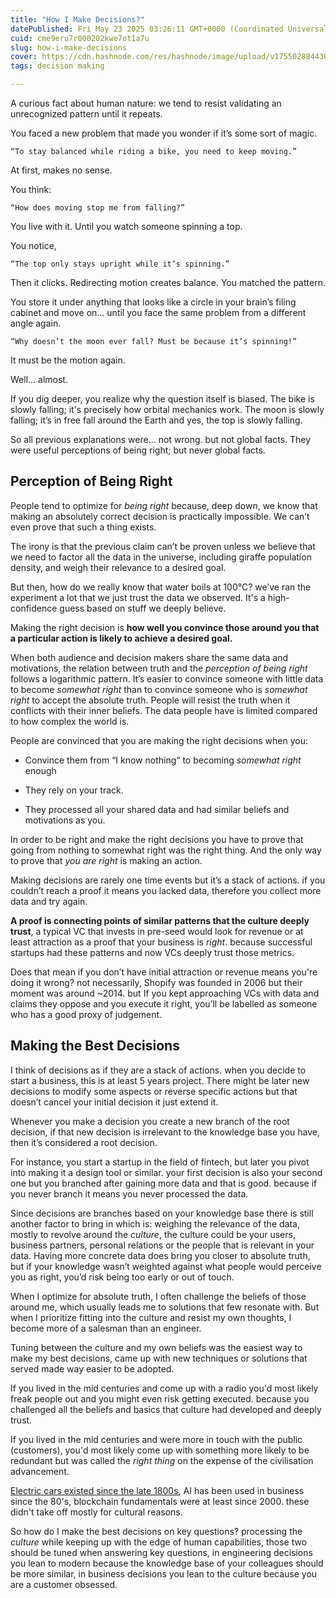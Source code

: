 ```yaml
---
title: "How I Make Decisions?"
datePublished: Fri May 23 2025 03:26:11 GMT+0000 (Coordinated Universal Time)
cuid: cme9eru7r000202kwe7ot1a7u
slug: how-i-make-decisions
cover: https://cdn.hashnode.com/res/hashnode/image/upload/v1755028844303/835c245b-6d83-4adb-8ac4-574534086031.jpeg
tags: decision making

---
```



A curious fact about human nature: we tend to resist validating an unrecognized pattern until it repeats.

You faced a new problem that made you wonder if it’s some sort of magic.

`“To stay balanced while riding a bike, you need to keep moving.”`

At first, makes no sense.

You think:

`“How does moving stop me from falling?”`

You live with it. Until you watch someone spinning a top.

You notice,

`“The top only stays upright while it’s spinning.”`

Then it clicks. Redirecting motion creates balance. You matched the pattern.

You store it under anything that looks like a circle in your brain’s filing cabinet and move on… until you face the same problem from a different angle again.

`“Why doesn’t the moon ever fall? Must be because it’s spinning!”`

It must be the motion again.

Well… almost.

If you dig deeper, you realize why the question itself is biased. The bike is slowly falling; it's precisely how orbital mechanics work. The moon is slowly falling; it’s in free fall around the Earth and yes, the top is slowly falling.

So all previous explanations were... not wrong. but not global facts. They were useful perceptions of being right; but never global facts.

## Perception of Being Right

People tend to optimize for *being right* because, deep down, we know that making an absolutely correct decision is practically impossible. We can’t even prove that such a thing exists.

The irony is that the previous claim can’t be proven unless we believe that we need to factor all the data in the universe, including giraffe population density, and weigh their relevance to a desired goal.

But then, how do we really know that water boils at 100°C? we’ve ran the experiment a lot that we just trust the data we observed. It's a high-confidence guess based on stuff we deeply believe.

Making the right decision is **how well you convince those around you that a particular action is likely to achieve a desired goal.**

When both audience and decision makers share the same data and motivations, the relation between truth and the *perception of being right* follows a logarithmic pattern. It’s easier to convince someone with little data to become *somewhat right* than to convince someone who is *somewhat right* to accept the absolute truth. People will resist the truth when it conflicts with their inner beliefs. The data people have is limited compared to how complex the world is.

People are convinced that you are making the right decisions when you:

* Convince them from “I know nothing“ to becoming *somewhat right* enough
    
* They rely on your track.
    
* They processed all your shared data and had similar beliefs and motivations as you.
    

In order to be right and make the right decisions you have to prove that going from nothing to somewhat right was the right thing. And the only way to prove that *you are right* is making an action.

Making decisions are rarely one time events but it’s a stack of actions. if you couldn’t reach a proof it means you lacked data, therefore you collect more data and try again.

**A proof is connecting points of similar patterns that the culture deeply trust**, a typical VC that invests in pre-seed would look for revenue or at least attraction as a proof that your business is *right*. because successful startups had these patterns and now VCs deeply trust those metrics.

Does that mean if you don’t have initial attraction or revenue means you're doing it wrong? not necessarily, Shopify was founded in 2006 but their moment was around ~2014. but If you kept approaching VCs with data and claims they oppose and you execute it right, you’ll be labelled as someone who has a good proxy of judgement.

## Making the Best Decisions

I think of decisions as if they are a stack of actions. when you decide to start a business, this is at least 5 years project. There might be later new decisions to modify some aspects or reverse specific actions but that doesn’t cancel your initial decision it just extend it.

Whenever you make a decision you create a new branch of the root decision, if that new decision is irrelevant to the knowledge base you have, then it’s considered a root decision.

For instance, you start a startup in the field of fintech, but later you pivot into making it a design tool or similar. your first decision is also your second one but you branched after gaining more data and that is good. because if you never branch it means you never processed the data.

Since decisions are branches based on your knowledge base there is still another factor to bring in which is: weighing the relevance of the data, mostly to revolve around the *culture*, the culture could be your users, business partners, personal relations or the people that is relevant in your data. Having more concrete data does bring you closer to absolute truth, but if your knowledge wasn’t weighted against what people would perceive you as right, you’d risk being too early or out of touch.

When I optimize for absolute truth, I often challenge the beliefs of those around me, which usually leads me to solutions that few resonate with. But when I prioritize fitting into the culture and resist my own thoughts, I become more of a salesman than an engineer.

Tuning between the culture and my own beliefs was the easiest way to make my best decisions, came up with new techniques or solutions that served made way easier to be adopted.

If you lived in the mid centuries and come up with a radio you'd most likely freak people out and you might even risk getting executed. because you challenged all the beliefs and basics that culture had developed and deeply trust.

If you lived in the mid centuries and were more in touch with the public (customers), you'd most likely come up with something more likely to be redundant but was called the *right thing* on the expense of the civilisation advancement.

[Electric cars existed since the late 1800s](https://energysavingtrust.org.uk/a-brief-history-of-the-electric-car/#:~:text=1884,by%20German%20engineer%20Andreas%20Flocken.), AI has been used in business since the 80's, blockchain fundamentals were at least since 2000. these didn't take off mostly for cultural reasons.

So how do I make the best decisions on key questions? processing the *culture* while keeping up with the edge of human capabilities, those two should be tuned when answering key questions, in engineering decisions you lean to modern because the knowledge base of your colleagues should be more similar, in business decisions you lean to the culture because you are a customer obsessed.
